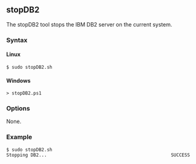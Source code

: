 ## stopDB2

The stopDB2 tool stops the IBM DB2 server on the current system.

### Syntax

#### Linux

```Shell
$ sudo stopDB2.sh
```

#### Windows

```Shell
> stopDB2.ps1
```

### Options

None.

### Example

```Shell
$ sudo stopDB2.sh
Stopping DB2...                                              SUCCESS
```